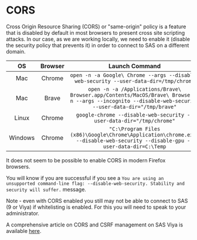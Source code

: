 CORS
====================

Cross Origin Resource Sharing (CORS) or "same-origin" policy is a feature that is disabled by default in most browsers to present cross site scripting attacks.  In our case, as we are working locally, we need to enable it (disable the security policy that prevents it) in order to connect to SAS on a different domain.


| OS    | Browser | Launch Command|
|:---:|:---:|:--:|
| Mac   | Chrome  | `open -n -a Google\ Chrome --args --disable-web-security --user-data-dir=/tmp/chrome` |
| Mac   | Brave   | `open -n -a /Applications/Brave\ Browser.app/Contents/MacOS/Brave\ Browser -n --args --incognito --disable-web-security  --user-data-dir="/tmp/brave"` |
| Linux | Chrome  | `google-chrome --disable-web-security --user-data-dir="/tmp/chrome"`|
|Windows|Chrome|`"C:\Program Files (x86)\Google\Chrome\Application\chrome.exe" --disable-web-security --disable-gpu --user-data-dir=C:\Temp`|

It does not seem to be possible to enable CORS in modern Firefox browsers.

You will know if you are successful if you see a `You are using an unsupported command-line flag: --disable-web-security. Stability and security will suffer.` message.

Note - even with CORS enabled you still may not be able to connect to SAS (9 or Viya) if whitelisting is enabled.  For this you will need to speak to your administrator.

A comprehensive article on CORS and CSRF management on SAS Viya is available [here](https://communities.sas.com/t5/SAS-Communities-Library/All-about-CORS-and-CSRF-for-developing-web-applications-with-the/ta-p/791124).

<meta name="description" content="Cross Origin Resource Sharing (CORS) is a feature that is disabled by default in most browsers to present cross site scripting attacks.">
